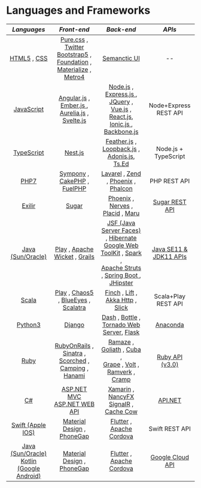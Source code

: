 # Languages and Frameworks


| ***Languages*** | ***Front-end*** | ***Back-end*** | ***APIs*** |
| :---: | :---: | :---: | :---: |
| <a href="https://www.w3.org/TR/html5/" title="HTML5"> HTML5</a> , <a href="https://www.w3.org/TR/CSS/" title="CSS3"> CSS</a> | <a href="https://purecss.io/"> Pure.css</a> , <a href="https://getbootstrap.com/" title="Bootstrap"> Twitter Bootstrap5</a> , <br> <a href="https://get.foundation/"> Foundation</a> , <a href="https://materializecss.com/"> Materialize</a> , <a href="https://metroui.org.ua/index.html"> Metro4</a> | <a href="https://semantic-ui.com/"> Semanctic UI</a> | -- |
| <a href="https://developer.mozilla.org/en-US/docs/Web/JavaScript" title="JavaScript"> JavaScript</a> | <a href="https://angular.io/" title="Angular"> Angular.js</a> , <a href="https://emberjs.com/"> Ember.js </a> , <br> <a href="https://aurelia.io/"> Aurelia.js</a> , <a href="https://svelte.dev/"> Svelte.js </a> | <a href="https://nodejs.org/" title="Node.js"> Node.js</a> , <a href="https://developer.mozilla.org/pt-BR/docs/Learn/Server-side/Express_Nodejs/Introduction"> Express.js </a> , <br> </a> <a href="https://jquery.com/" title="jQuery"> JQuery</a> , <a href="https://vuejs.org/"> Vue.js</a> , <a href="https://pt-br.reactjs.org/"> React.js</a>, <br> <a href="https://ionicframework.com/"> Ionic.js </a> , <a href="https://backbonejs.org/"> Backbone.js </a> | Node+Express REST API |
| <a href="https://www.typescriptlang.org/"> TypeScript</a> | <a href="https://nextjs.org/"> Nest.js</a> | <a href="https://feathersjs.com/"> Feather.js</a> , <a href="https://loopback.io/"> Loopback.js</a> , <a href="https://adonisjs.com/"> Adonis.js</a>, <a href="https://tsed.io/"> Ts.Ed</a> | Node.js + TypeScript |
| <a href="https://php.net/" title="PHP"> PHP7</a> | <a href="https://symfony.com/"> Sympony</a> , <a href="https://cakephp.org/"> CakePHP</a> , <a href="https://fuelphp.com/"> FuelPHP</a> | <a href="https://laravel.com/"> Lavarel</a> , <a href="https://www.zend.com/"> Zend</a> , <a href="https://www.phoenixframework.org/"> Phoenix</a> , <a href="https://phalcon.io/en-us"> Phalcon</a> | PHP REST API |
| <a href="https://elixir-lang.org/"> Exilir</a> | <a href="https://sugar-framework.github.io/"> Sugar</a> | <a href="https://www.phoenixframework.org/"> Phoenix</a> , <a href="https://www.nerves-project.org/"> Nerves</a> , <a href="https://hexdocs.pm/placid/readme.html"> Placid</a> , <a href="https://maru.readme.io/docs"> Maru</a> | <a href="https://support.sugarcrm.com/Documentation/Sugar_Developer/Sugar_Developer_Guide_11.0/Integration/Web_Services/REST_API/"> Sugar REST API </a> |
| <a href="https://docs.oracle.com/javase/8/docs/technotes/guides/language/index.html"> Java (Sun/Oracle)</a> | <a href="https://www.playframework.com/"> Play</a> , <a href="https://wicket.apache.org/"> Apache Wicket</a> , <a href="https://grails.org/"> Grails</a> | <a href="https://www.oracle.com/java/technologies/javaserverfaces.html"> JSF (Java Server Faces)</a> , <a href="https://hibernate.org/"> Hibernate</a> <br>  <a href="http://www.gwtproject.org/"> Google Web ToolKit</a> ,  <a href="https://sparkjava.com/"> Spark</a> , <br> <a href="https://struts.apache.org/"> Apache Struts</a> , <a href="https://spring.io/projects/spring-boot"> Spring Boot </a> , <a href="https://www.jhipster.tech/"> JHipster</a>  | <a href="https://docs.oracle.com/en/java/javase/11/docs/api/index.html"> Java SE11 & JDK11 APIs</a>
| <a href="https://www.scala-lang.org/"> Scala</a> | <a href="https://www.playframework.com/"> Play</a> , <a href="https://github.com/tiagorlampert/CHAOS"> Chaos5</a> , <a href="https://github.com/jdegoes/blueeyes"> BlueEyes</a> , <a href="https://scalatra.org/"> Scalatra</a> | <a href="https://finagle.github.io/finch/"> Finch</a> , <a href="https://liftweb.net/"> Lift</a> , <a href="https://doc.akka.io/docs/akka-http/current/index.html"> Akka Http</a> , <a href="https://scala-slick.org/"> Slick </a> | Scala+Play REST API | 
| <a href="https://docs.python.org/3/"> Python3</a> | <a href="https://www.djangoproject.com/"> Django</a> | <a href="https://dash.plotly.com/introduction"> Dash</a> , <a href="https://bottlepy.org/docs/dev/"> Bottle</a> , <a href="https://www.tornadoweb.org/en/stable/"> Tornado Web Server</a>, <a href="https://flask.palletsprojects.com/en/2.0.x/"> Flask</a> | <a href="https://docs.anaconda.com/"> Anaconda</a> |
| <a href="https://www.ruby-lang.org/pt/"> Ruby</a> | <a href="https://rubyonrails.org/"> RubyOnRails</a> , <a href="http://sinatrarb.com/"> Sinatra</a> , <a href="https://scorchedrb.com/"> Scorched</a> , <br> <a href="https://github.com/camping/camping"> Camping</a> , <a href="https://hanamirb.org/"> Hanami</a> | <a href="http://ramaze.net/"> Ramaze</a> , <a href="https://github.com/postrank-labs/goliath"> Goliath</a> , <a href="https://github.com/soveran/cuba"> Cuba</a> , <br> <a href="https://github.com/ruby-grape/grape"> Grape</a> , <a href="https://github.com/voltrb/volt"> Volt</a> , <a href="https://github.com/sandelius/ramverk"> Ramverk</a> , <a href="https://github.com/lifo/cramp"> Cramp</a> | <a href="https://rubyapi.org/"> Ruby API (v3.0)</a> |
| <a href="https://docs.microsoft.com/pt-br/dotnet/csharp/"> C#</a> | <a href="http://www.asp.net/mvc"> ASP.NET MVC</a>  <br>  <a href="http://www.asp.net/web-api"> ASP.NET WEB API</a> |  <a href="https://dotnet.microsoft.com/apps/xamarin"> Xamarin</a> , <a href="http://nancyfx.org/"> NancyFX</a> <br> <a href="http://www.asp.net/signalr"> SignaIR</a> , <a href="https://github.com/aliostad/CacheCow"> Cache Cow</a> | <a href="https://docs.microsoft.com/pt-br/dotnet/api/"> API.NET</a> |
| <a href="https://www.apple.com/swift/"> Swift (Apple IOS)</a> |  <a href="https://material.io/design"> Material Design</a> , <a href="https://blog.phonegap.com/update-for-customers-using-phonegap-and-phonegap-build-cc701c77502c"> PhoneGap</a> | <a href="https://flutter.dev/"> Flutter</a> , <a href="https://cordova.apache.org/"> Apache Cordova</a> | Swift REST API |
| <a href="https://docs.oracle.com/javase/8/docs/technotes/guides/language/index.html"> Java (Sun/Oracle)</a> <br> <a href="https://developer.android.com/kotlin"> Kotlin (Google Android)</a> |  <a href="https://material.io/design"> Material Design</a> , <a href="https://blog.phonegap.com/update-for-customers-using-phonegap-and-phonegap-build-cc701c77502c"> PhoneGap</a> | <a href="https://flutter.dev/"> Flutter</a> , <a href="https://cordova.apache.org/"> Apache Cordova</a> | <a href="https://console.cloud.google.com/apis/"> Google Cloud API</a> |

